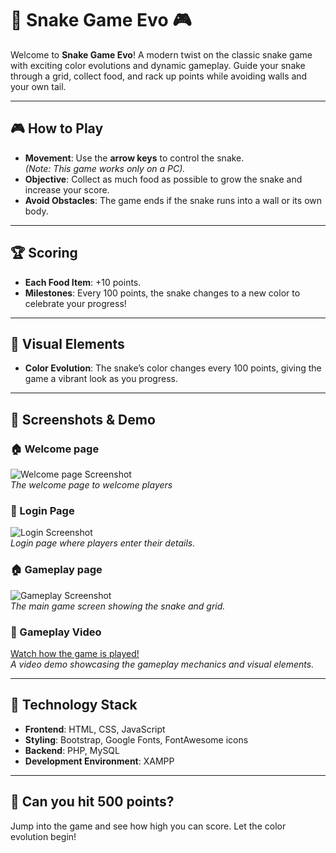 # 🐍 Snake Game Evo 🎮

Welcome to **Snake Game Evo**! A modern twist on the classic snake game with exciting color evolutions and dynamic gameplay. Guide your snake through a grid, collect food, and rack up points while avoiding walls and your own tail.

---

## 🎮 How to Play
- **Movement**: Use the **arrow keys** to control the snake.  
  *(Note: This game works only on a PC).*
- **Objective**: Collect as much food as possible to grow the snake and increase your score.
- **Avoid Obstacles**: The game ends if the snake runs into a wall or its own body.

---

## 🏆 Scoring
- **Each Food Item**: +10 points.
- **Milestones**: Every 100 points, the snake changes to a new color to celebrate your progress!

---

## 🌈 Visual Elements
- **Color Evolution**: The snake’s color changes every 100 points, giving the game a vibrant look as you progress.

---

## 📸 Screenshots & Demo

### 🏠 Welcome page
![Welcome page Screenshot](ReadMeassets/welcomepage.png)  
*The welcome page to welcome players*

### 🔐 Login Page
![Login Screenshot](ReadMeassets/loginpage.png)  
*Login page where players enter their details.*

### 🏠 Gameplay page
![Gameplay Screenshot](ReadMeassets/gameplaypage.png)  
*The main game screen showing the snake and grid.*


### 🎥 Gameplay Video
[Watch how the game is played!](ReadMeassets/demo_video.gif)  
*A video demo showcasing the gameplay mechanics and visual elements.*

---

## 🔧 Technology Stack
- **Frontend**: HTML, CSS, JavaScript  
- **Styling**: Bootstrap, Google Fonts, FontAwesome icons  
- **Backend**: PHP, MySQL  
- **Development Environment**: XAMPP

---

## 🎯 Can you hit 500 points?  
Jump into the game and see how high you can score. Let the color evolution begin!

